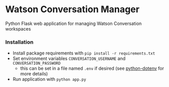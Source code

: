 # Watson Conversation Manager

Python Flask web application for managing Watson Conversation workspaces

### Installation

* Install package requirements with `pip install -r requirements.txt`
* Set environment variables `CONVERSATION_USERNAME` and `CONVERSATION_PASSWORD`
  * this can be set in a file named `.env` if desired (see [python-dotenv](https://github.com/theskumar/python-dotenv) for more details)
* Run application with `python app.py`